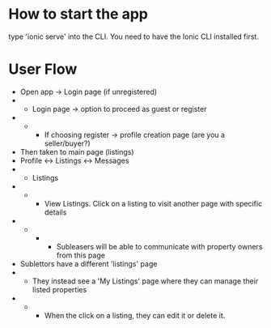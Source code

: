 # How to start the app
type 'ionic serve' into the CLI. You need to have the Ionic CLI installed first.
# User Flow
* Open app -> Login page (if unregistered)
* * Login page -> option to proceed as guest or register
* * * If choosing register -> profile creation page (are you a seller/buyer?)
* Then taken to main page (listings)
* Profile <-> Listings <-> Messages
* * Listings
* * * View Listings. Click on a listing to visit another page with specific details
* * * * Subleasers will be able to communicate with property owners from this page
* Sublettors have a different 'listings' page
* * They instead see a 'My Listings' page where they can manage their listed properties
* * * When the click on a listing, they can edit it or delete it.